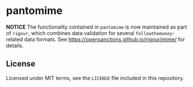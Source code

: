# pantomime

**NOTICE** The functionality contained in `pantomime` is now maintained as part of `rigour`, which combines data validation for several `followthemoney`-related data formats. See https://opensanctions.github.io/rigour/mime/ for details. 

## License

Licensed under MIT terms, see the ``LICENSE`` file included in this repository.
